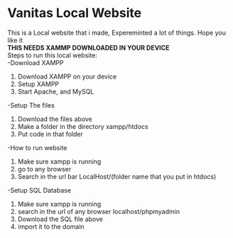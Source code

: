 # Vanitas Local Website
This is a Local website that i made, Expereminted a lot of things. Hope you like it<br>
<b>THIS NEEDS XAMMP DOWNLOADED IN YOUR DEVICE</b><br>
Steps to run this local website:<br>
-Download XAMPP <br>
1.  Download XAMPP on your device<br>
2.  Setup XAMPP<br>
3.  Start Apache, and MySQL<br>

-Setup The files<br>
1. Download the files above<br>
2. Make a folder in the directory xampp/htdocs<br>
3. Put code in that folder<br>

-How to run website<br>
1. Make sure xampp is running<br>
2. go to any browser<br>
3. Search in the url bar LocalHost/(folder name that you put in htdocs)<br>

-Setup SQL Database<br>
1. Make sure xampp is running<br>
2. search in the url of any browser localhost/phpmyadmin<br>
3. Download the SQL file above<br>
4. import it to the domain<br>
